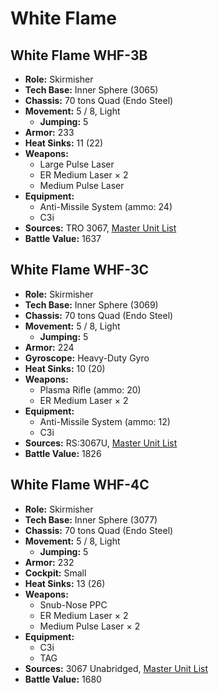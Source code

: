 # White Flame
## White Flame WHF-3B
- **Role:** Skirmisher
- **Tech Base:** Inner Sphere (3065)
- **Chassis:** 70 tons Quad (Endo Steel)
- **Movement:** 5 / 8, Light
  - **Jumping:** 5
- **Armor:** 233
- **Heat Sinks:** 11 (22)
- **Weapons:**
  - Large Pulse Laser
  - ER Medium Laser × 2
  - Medium Pulse Laser
- **Equipment:**
  - Anti-Missile System (ammo: 24)
  - C3i
- **Sources:** TRO 3067, [Master Unit List](http://masterunitlist.info/Unit/Details/5404/white-flame-whf-3b)
- **Battle Value:** 1637

## White Flame WHF-3C
- **Role:** Skirmisher
- **Tech Base:** Inner Sphere (3069)
- **Chassis:** 70 tons Quad (Endo Steel)
- **Movement:** 5 / 8, Light
  - **Jumping:** 5
- **Armor:** 224
- **Gyroscope:** Heavy-Duty Gyro
- **Heat Sinks:** 10 (20)
- **Weapons:**
  - Plasma Rifle (ammo: 20)
  - ER Medium Laser × 2
- **Equipment:**
  - Anti-Missile System (ammo: 12)
  - C3i
- **Sources:** RS:3067U, [Master Unit List](http://masterunitlist.info/Unit/Details/5405/white-flame-whf-3c)
- **Battle Value:** 1826

## White Flame WHF-4C
- **Role:** Skirmisher
- **Tech Base:** Inner Sphere (3077)
- **Chassis:** 70 tons Quad (Endo Steel)
- **Movement:** 5 / 8, Light
  - **Jumping:** 5
- **Armor:** 232
- **Cockpit:** Small
- **Heat Sinks:** 13 (26)
- **Weapons:**
  - Snub-Nose PPC
  - ER Medium Laser × 2
  - Medium Pulse Laser × 2
- **Equipment:**
  - C3i
  - TAG
- **Sources:** 3067 Unabridged, [Master Unit List](http://masterunitlist.info/Unit/Details/5693/white-flame-whf-4c)
- **Battle Value:** 1680

